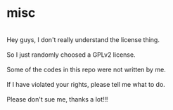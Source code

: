 # misc
<br> Hey guys, I don't really understand the license thing. </br>
<br> So I just randomly choosed a GPLv2 license.  </br>
<br> Some of the codes in this repo were not written by me.     </br>
<br> If I have violated your rights, please tell me what to do. </br>
<br> Please don't sue me, thanks a lot!!!  </br>
